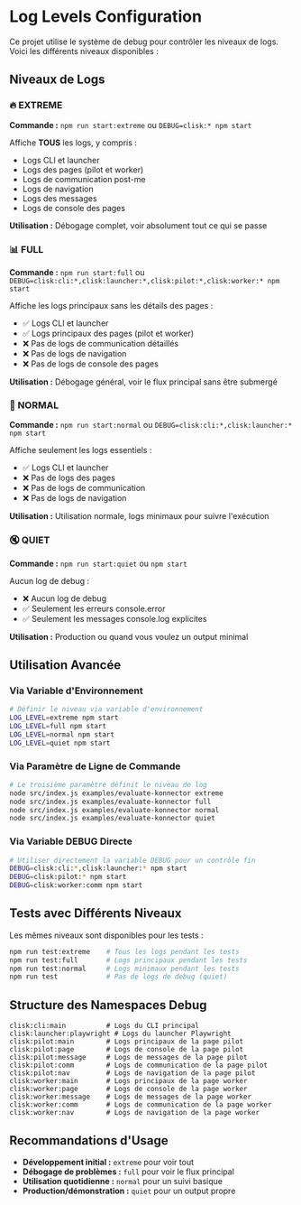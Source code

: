 # Log Levels Configuration

Ce projet utilise le système de debug pour contrôler les niveaux de logs. Voici les différents niveaux disponibles :

## Niveaux de Logs

### 🔥 EXTREME
**Commande :** `npm run start:extreme` ou `DEBUG=clisk:* npm start`

Affiche **TOUS** les logs, y compris :
- Logs CLI et launcher
- Logs des pages (pilot et worker)
- Logs de communication post-me
- Logs de navigation
- Logs des messages
- Logs de console des pages

**Utilisation :** Débogage complet, voir absolument tout ce qui se passe

### 📊 FULL
**Commande :** `npm run start:full` ou `DEBUG=clisk:cli:*,clisk:launcher:*,clisk:pilot:*,clisk:worker:* npm start`

Affiche les logs principaux sans les détails des pages :
- ✅ Logs CLI et launcher
- ✅ Logs principaux des pages (pilot et worker)
- ❌ Pas de logs de communication détaillés
- ❌ Pas de logs de navigation
- ❌ Pas de logs de console des pages

**Utilisation :** Débogage général, voir le flux principal sans être submergé

### 📝 NORMAL
**Commande :** `npm run start:normal` ou `DEBUG=clisk:cli:*,clisk:launcher:* npm start`

Affiche seulement les logs essentiels :
- ✅ Logs CLI et launcher
- ❌ Pas de logs des pages
- ❌ Pas de logs de communication
- ❌ Pas de logs de navigation

**Utilisation :** Utilisation normale, logs minimaux pour suivre l'exécution

### 🔇 QUIET
**Commande :** `npm run start:quiet` ou `npm start`

Aucun log de debug :
- ❌ Aucun log de debug
- ✅ Seulement les erreurs console.error
- ✅ Seulement les messages console.log explicites

**Utilisation :** Production ou quand vous voulez un output minimal

## Utilisation Avancée

### Via Variable d'Environnement
```bash
# Définir le niveau via variable d'environnement
LOG_LEVEL=extreme npm start
LOG_LEVEL=full npm start
LOG_LEVEL=normal npm start
LOG_LEVEL=quiet npm start
```

### Via Paramètre de Ligne de Commande
```bash
# Le troisième paramètre définit le niveau de log
node src/index.js examples/evaluate-konnector extreme
node src/index.js examples/evaluate-konnector full
node src/index.js examples/evaluate-konnector normal
node src/index.js examples/evaluate-konnector quiet
```

### Via Variable DEBUG Directe
```bash
# Utiliser directement la variable DEBUG pour un contrôle fin
DEBUG=clisk:cli:*,clisk:launcher:* npm start
DEBUG=clisk:pilot:* npm start
DEBUG=clisk:worker:comm npm start
```

## Tests avec Différents Niveaux

Les mêmes niveaux sont disponibles pour les tests :

```bash
npm run test:extreme    # Tous les logs pendant les tests
npm run test:full       # Logs principaux pendant les tests
npm run test:normal     # Logs minimaux pendant les tests
npm run test            # Pas de logs de debug (quiet)
```

## Structure des Namespaces Debug

```
clisk:cli:main          # Logs du CLI principal
clisk:launcher:playwright # Logs du launcher Playwright
clisk:pilot:main        # Logs principaux de la page pilot
clisk:pilot:page        # Logs de console de la page pilot
clisk:pilot:message     # Logs de messages de la page pilot
clisk:pilot:comm        # Logs de communication de la page pilot
clisk:pilot:nav         # Logs de navigation de la page pilot
clisk:worker:main       # Logs principaux de la page worker
clisk:worker:page       # Logs de console de la page worker
clisk:worker:message    # Logs de messages de la page worker
clisk:worker:comm       # Logs de communication de la page worker
clisk:worker:nav        # Logs de navigation de la page worker
```

## Recommandations d'Usage

- **Développement initial :** `extreme` pour voir tout
- **Débogage de problèmes :** `full` pour voir le flux principal
- **Utilisation quotidienne :** `normal` pour un suivi basique
- **Production/démonstration :** `quiet` pour un output propre 